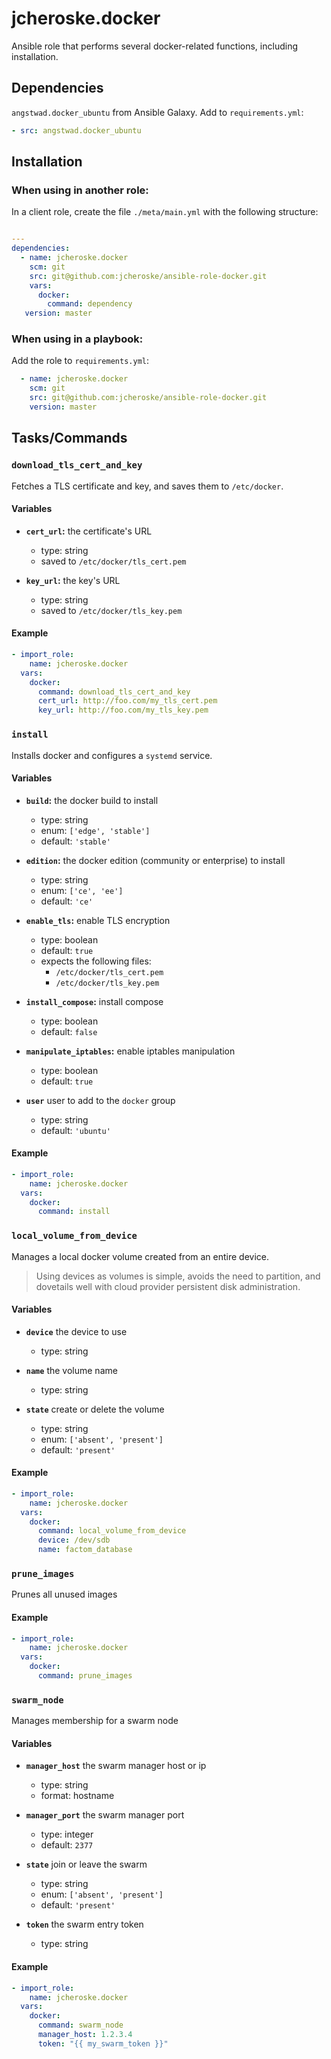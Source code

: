 # jcheroske.docker

Ansible role that performs several docker-related functions, 
including installation.

## Dependencies

`angstwad.docker_ubuntu` from Ansible Galaxy. Add to `requirements.yml`:

```yaml
- src: angstwad.docker_ubuntu
```

## Installation

### When using in another role:

In a client role, create the file `./meta/main.yml` with the 
following structure:

```yaml

---
dependencies:
  - name: jcheroske.docker
    scm: git
    src: git@github.com:jcheroske/ansible-role-docker.git
    vars:
      docker:
        command: dependency
   version: master
```

### When using in a playbook:

Add the role to `requirements.yml`:

```yaml
  - name: jcheroske.docker
    scm: git
    src: git@github.com:jcheroske/ansible-role-docker.git
    version: master
```

## Tasks/Commands

### `download_tls_cert_and_key`

Fetches a TLS certificate and key, and saves them to `/etc/docker`.

#### Variables

* __`cert_url`:__ the certificate's URL
    * type: string
    * saved to `/etc/docker/tls_cert.pem`
  
* __`key_url`:__ the key's URL
    * type: string
    * saved to `/etc/docker/tls_key.pem`

#### Example

```yaml
- import_role:
    name: jcheroske.docker
  vars:
    docker:
      command: download_tls_cert_and_key
      cert_url: http://foo.com/my_tls_cert.pem
      key_url: http://foo.com/my_tls_key.pem
```
  
### `install`

Installs docker and configures a `systemd` service.

#### Variables

* __`build`:__ the docker build to install
    * type: string
    * enum: `['edge', 'stable']`
    * default: `'stable'`
  
* __`edition`:__ the docker edition (community or enterprise)
to install
    * type: string
    * enum: `['ce', 'ee']`
    * default: `'ce'`

* __`enable_tls`:__ enable TLS encryption
    * type: boolean
    * default: `true`
    * expects the following files:
        * `/etc/docker/tls_cert.pem`
        * `/etc/docker/tls_key.pem`
  
* __`install_compose`:__ install compose
    * type: boolean
    * default: `false`
  
* __`manipulate_iptables`:__ enable iptables manipulation
    * type: boolean
    * default: `true`

* __`user`__ user to add to the `docker` group
    * type: string
    * default: `'ubuntu'`

#### Example
    
```yaml
- import_role:
    name: jcheroske.docker
  vars:
    docker:
      command: install
```

### `local_volume_from_device`

Manages a local docker volume created from an entire device.
> Using devices as volumes is simple, avoids the need to partition,
and dovetails well with cloud provider persistent disk 
administration.

#### Variables

* __`device`__ the device to use
    * type: string

* __`name`__ the volume name
    * type: string

* __`state`__ create or delete the volume
    * type: string
    * enum: `['absent', 'present']`
    * default: `'present'`

#### Example

```yaml
- import_role:
    name: jcheroske.docker
  vars:
    docker:
      command: local_volume_from_device
      device: /dev/sdb
      name: factom_database
```

### `prune_images`

Prunes all unused images

#### Example

```yaml
- import_role:
    name: jcheroske.docker
  vars:
    docker:
      command: prune_images
```

### `swarm_node`

Manages membership for a swarm node

#### Variables

* __`manager_host`__ the swarm manager host or ip
    * type: string
    * format: hostname

* __`manager_port`__ the swarm manager port
    * type: integer
    * default: `2377`

* __`state`__ join or leave the swarm
    * type: string
    * enum: `['absent', 'present']`
    * default: `'present'`

* __`token`__ the swarm entry token
    * type: string

#### Example

```yaml
- import_role:
    name: jcheroske.docker
  vars:
    docker:
      command: swarm_node
      manager_host: 1.2.3.4
      token: "{{ my_swarm_token }}"
```
